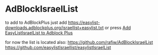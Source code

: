 AdBlockIsraelList
=================
to add to AdBlockPlus just add 
https://easylist-downloads.adblockplus.org/israellist+easylist.txt
or press
<a href="abp:subscribe?location=https://easylist-downloads.adblockplus.org/israellist+easylist.txt&title=EasyListIsraelList">Add EasyListIsraelList to Adblock Plus</a>

for now the list is located also:
https://github.com/rafiw/AdBlockIsraelList
https://github.com/easylistIsraellist/easylistIsraelList

